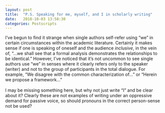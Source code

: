 ```yaml
---
layout: post
title:  "P.S. Speaking for me, myself, and I in scholarly writing"
date:   2018-10-03 13:58:30
categories: Postscripts
---
```


I’ve begun to find it strange when single authors self-refer using “we” in certain circumstances within the academic 
literature. Certainly it makes sense if one is speaking of oneself and the audience <i>inclusive</i>, in the vein of, 
“…we shall see that a formal analysis demonstrates the relationships to be identical.” However, I’ve noticed that it’s 
not uncommon to see single authors use “we” in senses where it clearly refers only to the speaker (writer) and not to 
the group of participants in the total dialogue. For example, “We disagree with the common characterization of…” or 
“Herein we propose a framework…”
<br><br>
I may be missing something here, but why not just write “I” and be clear about it? Clearly these are not examples of 
writing under an oppressive demand for passive voice, so should pronouns in the correct person-sense not be used?
